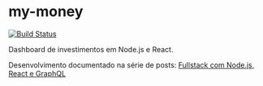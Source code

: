 # my-money

[![Build Status](https://travis-ci.org/doug2k1/my-money.svg?branch=master)](https://travis-ci.org/doug2k1/my-money)

Dashboard de investimentos em Node.js e React.

Desenvolvimento documentado na série de posts: [Fullstack com Node.js, React e GraphQL](https://www.webdevdrops.com/fullstack-node-react-graphql-introducao-2c2f18c757c4/)
